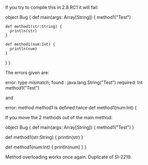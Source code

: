 If you try to compile this in 2.8.RC1 it will fail:

object Bug {
  def main(args: Array[String]) {
    method1("Test")

    def method1(str:String) {
      println(str)
    }

    def method1(num:Int) {
      println(num)
    }
  }
}

The errors given are:

error: type mismatch;
found   : java.lang.String("Test")
required: Int
method1("Test")

and

error: method method1 is defined twice
def method1(num:Int) {

If you move the 2 methods out of the main method:

object Bug {
  def main(args: Array[String]) {
    method1("Test")
  }

  def method1(str:String) {
    println(str)
  }

  def method1(num:Int) {
    println(num)
  }
}

Method overloading works once again.
Duplicate of SI-2219.

